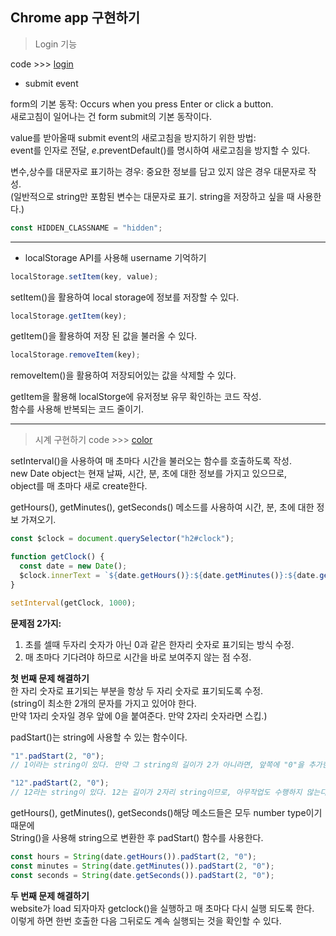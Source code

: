 ## Chrome app 구현하기

> Login 기능

code >>> [login](./chrome/js/greetings.js)

- submit event

form의 기본 동작: Occurs when you press Enter or click a button.  
새로고침이 일어나는 건 form submit의 기본 동작이다.

value를 받아올때 submit event의 새로고침을 방지하기 위한 방법:  
event를 인자로 전달, _e_.preventDefault()를 명시하여 새로고침을 방지할 수 있다.

변수,상수를 대문자로 표기하는 경우: 중요한 정보를 담고 있지 않은 경우 대문자로 작성.  
(일반적으로 string만 포함된 변수는 대문자로 표기. string을 저장하고 싶을 때 사용한다.)

```javascript
const HIDDEN_CLASSNAME = "hidden";
```

---

- localStorage API를 사용해 username 기억하기

```javascript
localStorage.setItem(key, value);
```

setItem()을 활용하여 local storage에 정보를 저장할 수 있다.

```javascript
localStorage.getItem(key);
```

getItem()을 활용하여 저장 된 값을 불러올 수 있다.

```javascript
localStorage.removeItem(key);
```

removeItem()을 활용하여 저장되어있는 값을 삭제할 수 있다.

getItem을 활용해 localStorge에 유저정보 유무 확인하는 코드 작성.  
함수를 사용해 반복되는 코드 줄이기.

---

> 시계 구현하기
> code >>> [color](./chrome/js/clock.js)

setInterval()을 사용하여 매 초마다 시간을 불러오는 함수를 호출하도록 작성.  
new Date object는 현재 날짜, 시간, 분, 초에 대한 정보를 가지고 있으므로,  
object를 매 초마다 새로 create한다.  
  
getHours(), getMinutes(), getSeconds() 메소드를 사용하여 시간, 분, 초에 대한 정보 가져오기.

```javascript
const $clock = document.querySelector("h2#clock");

function getClock() {
  const date = new Date();
  $clock.innerText = `${date.getHours()}:${date.getMinutes()}:${date.getSeconds()}`;
}

setInterval(getClock, 1000);
```

**문제점 2가지:**

1.  초를 셀때 두자리 숫자가 아닌 0과 같은 한자리 숫자로 표기되는 방식 수정.
2.  매 초마다 기다려야 하므로 시간을 바로 보여주지 않는 점 수정.

**첫 번째 문제 해결하기**  
한 자리 숫자로 표기되는 부분을 항상 두 자리 숫자로 표기되도록 수정.  
(string이 최소한 2개의 문자를 가지고 있어야 한다.  
만약 1자리 숫자일 경우 앞에 0을 붙여준다. 만약 2자리 숫자라면 스킵.)

padStart()는 string에 사용할 수 있는 함수이다.

```javascript
"1".padStart(2, "0");
// 1이라는 string이 있다. 만약 그 string의 길이가 2가 아니라면, 앞쪽에 "0"을 추가한다.

"12".padStart(2, "0");
// 12라는 string이 있다. 12는 길이가 2자리 string이므로, 아무작업도 수행하지 않는다.
```

getHours(), getMinutes(), getSeconds()해당 메소드들은 모두 number type이기 때문에  
String()을 사용해 string으로 변환한 후 padStart() 함수를 사용한다.

```javascript
const hours = String(date.getHours()).padStart(2, "0");
const minutes = String(date.getMinutes()).padStart(2, "0");
const seconds = String(date.getSeconds()).padStart(2, "0");
```

**두 번째 문제 해결하기**  
website가 load 되자마자 getclock()을 실행하고 매 초마다 다시 실행 되도록 한다.  
이렇게 하면 한번 호출한 다음 그뒤로도 계속 실행되는 것을 확인할 수 있다.
